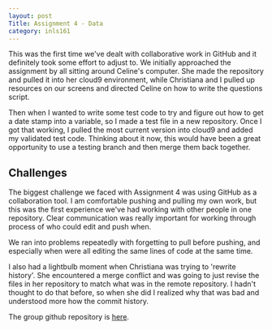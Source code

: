 ```yaml
---
layout: post
Title: Assignment 4 - Data
category: inls161
---
```


This was the first time we've dealt with collaborative work in GitHub and it definitely took some
effort to adjust to. We initially approached the assignment by all sitting around Celine's computer. 
She made the repository and pulled it into her cloud9 environment, while Christiana and I pulled up
resources on our screens and directed Celine on how to write the questions script. 

Then when I wanted to write some test code to try and figure out how to get a date stamp into a variable, 
so I made a test file in a new repository. Once I got that working, I pulled the most current version into 
cloud9 and added my validated test code. Thinking about it now, this would have been a great opportunity to use a 
testing branch and then merge them back together. 


## Challenges

The biggest challenge we faced with Assignment 4 was using GitHub as a collaboration tool. 
I am comfortable pushing and pulling my own work, but this was the first experience we've had 
working with other people in one repository. Clear communication was really important for working 
through process of who could edit and push when.

We ran into problems repeatedly with forgetting to pull before pushing, and especially when were all 
editing the same lines of code at the same time. 

I also had a lightbulb moment when Christiana was trying to 'rewrite history'. She encountered a merge
conflict and was going to just revise the files in her repository to match what was in the remote repository.
I hadn't thought to do that before, so when she did I realized why that was bad and understood more how the 
commit history.


The group github repository is [here](https://github.com/celineyuwono/mcrgirls-assignment-4). 
